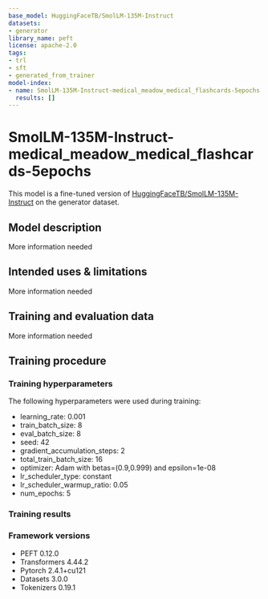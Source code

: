 ```yaml
---
base_model: HuggingFaceTB/SmolLM-135M-Instruct
datasets:
- generator
library_name: peft
license: apache-2.0
tags:
- trl
- sft
- generated_from_trainer
model-index:
- name: SmolLM-135M-Instruct-medical_meadow_medical_flashcards-5epochs
  results: []
---
```


<!-- This model card has been generated automatically according to the information the Trainer had access to. You
should probably proofread and complete it, then remove this comment. -->

# SmolLM-135M-Instruct-medical_meadow_medical_flashcards-5epochs

This model is a fine-tuned version of [HuggingFaceTB/SmolLM-135M-Instruct](https://huggingface.co/HuggingFaceTB/SmolLM-135M-Instruct) on the generator dataset.

## Model description

More information needed

## Intended uses & limitations

More information needed

## Training and evaluation data

More information needed

## Training procedure

### Training hyperparameters

The following hyperparameters were used during training:
- learning_rate: 0.001
- train_batch_size: 8
- eval_batch_size: 8
- seed: 42
- gradient_accumulation_steps: 2
- total_train_batch_size: 16
- optimizer: Adam with betas=(0.9,0.999) and epsilon=1e-08
- lr_scheduler_type: constant
- lr_scheduler_warmup_ratio: 0.05
- num_epochs: 5

### Training results



### Framework versions

- PEFT 0.12.0
- Transformers 4.44.2
- Pytorch 2.4.1+cu121
- Datasets 3.0.0
- Tokenizers 0.19.1